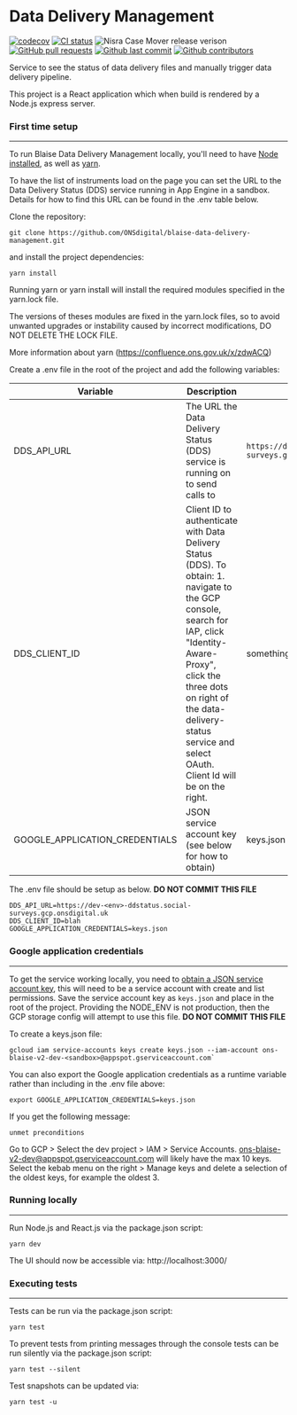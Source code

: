 # Data Delivery Management

[![codecov](https://codecov.io/gh/ONSdigital/blaise-data-delivery-management/branch/main/graph/badge.svg)](https://codecov.io/gh/ONSdigital/blaise-data-delivery-management)
[![CI status](https://github.com/ONSdigital/blaise-data-delivery-management/workflows/Test%20coverage%20report/badge.svg)](https://github.com/ONSdigital/blaise-data-delivery-management/workflows/Test%20coverage%20report/badge.svg)
<img src="https://img.shields.io/github/release/ONSdigital/blaise-data-delivery-management.svg?style=flat-square" alt="Nisra Case Mover release verison">
[![GitHub pull requests](https://img.shields.io/github/issues-pr-raw/ONSdigital/blaise-data-delivery-management.svg)](https://github.com/ONSdigital/blaise-data-delivery-management/pulls)
[![Github last commit](https://img.shields.io/github/last-commit/ONSdigital/blaise-data-delivery-management.svg)](https://github.com/ONSdigital/blaise-data-delivery-management/commits)
[![Github contributors](https://img.shields.io/github/contributors/ONSdigital/blaise-data-delivery-management.svg)](https://github.com/ONSdigital/blaise-data-delivery-management/graphs/contributors)

Service to see the status of data delivery files and manually trigger data delivery pipeline.

This project is a React application which when build is rendered by a Node.js express server.

### First time setup
---
To run Blaise Data Delivery Management locally, you'll need to have [Node installed](https://nodejs.org/en/), as well as [yarn](https://classic.yarnpkg.com/en/docs/install#mac-stable).

To have the list of instruments load on the page you can set the URL to the Data Delivery Status (DDS) service running in App Engine in a sandbox. Details for how to find this URL can be found in the .env table below.

Clone the repository:
```shell script
git clone https://github.com/ONSdigital/blaise-data-delivery-management.git
```

and install the project dependencies:
```shell script
yarn install
```

Running yarn or yarn install will install the required modules specified in the yarn.lock file.

The versions of theses modules are fixed in the yarn.lock files, so to avoid unwanted upgrades or instability caused by incorrect modifications, DO NOT DELETE THE LOCK FILE.

More information about yarn (https://confluence.ons.gov.uk/x/zdwACQ)

Create a .env file in the root of the project and add the following variables:

| Variable | Description | Example |
|---------------------------------|---------------------------------------------------------------------------------|------------------------------|
| DDS_API_URL        | The URL the Data Delivery Status (DDS) service is running on to send calls to| `https://dev-<env>-ddstatus.social-surveys.gcp.onsdigital.uk` |
| DDS_CLIENT_ID                        | Client ID to authenticate with Data Delivery Status (DDS). To obtain: 1. navigate to the GCP console, search for IAP, click "Identity-Aware-Proxy", click the three dots on right of the data-delivery-status service and select OAuth. Client Id will be on the right.  | something.apps.googleusercontent.com | 
| GOOGLE_APPLICATION_CREDENTIALS                        | JSON service account key (see below for how to obtain)  | keys.json |

The .env file should be setup as below. **DO NOT COMMIT THIS FILE**
```.env
DDS_API_URL=https://dev-<env>-ddstatus.social-surveys.gcp.onsdigital.uk
DDS_CLIENT_ID=blah
GOOGLE_APPLICATION_CREDENTIALS=keys.json
```
### Google application credentials
---
To get the service working locally, you need
to [obtain a JSON service account key](https://cloud.google.com/iam/docs/creating-managing-service-account-keys), this
will need to be a service account with create and list permissions. Save the service account key
as  `keys.json` and place in the root of the project. Providing the NODE_ENV is not production, then the GCP storage
config will attempt to use this file. **DO NOT COMMIT THIS FILE**


To create a keys.json file:
```shell
gcloud iam service-accounts keys create keys.json --iam-account ons-blaise-v2-dev-<sandbox>@appspot.gserviceaccount.com`
```

You can also export the Google application credentials as a runtime variable rather than including in the .env file above:
```shell
export GOOGLE_APPLICATION_CREDENTIALS=keys.json
```

If you get the following message:
```shell
unmet preconditions
```
Go to GCP > Select the dev project > IAM > Service Accounts. ons-blaise-v2-dev@appspot.gserviceaccount.com will likely have the max 10 keys.  Select the kebab menu on the right > Manage keys and delete a selection of the oldest keys, for example the oldest 3.

### Running locally
---
Run Node.js and React.js via the package.json script:
```shell script
yarn dev
```

The UI should now be accessible via:
http://localhost:3000/

### Executing tests
---
Tests can be run via the package.json script:
```shell script
yarn test
```

To prevent tests from printing messages through the console tests can be run silently via the package.json script:
```shell script
yarn test --silent
```

Test snapshots can be updated via:
```shell script
yarn test -u
```
